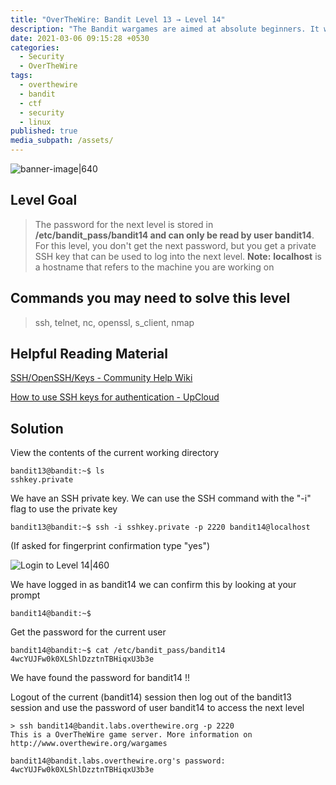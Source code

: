 ```yaml
---
title: "OverTheWire: Bandit Level 13 → Level 14"
description: "The Bandit wargames are aimed at absolute beginners. It will teach the basics needed to be able to play other wargames."
date: 2021-03-06 09:15:28 +0530
categories:
  - Security
  - OverTheWire
tags:
  - overthewire
  - bandit
  - ctf
  - security
  - linux
published: true
media_subpath: /assets/
---
```


![banner-image|640](images/bandit-0/overthewire-banner.png)

## Level Goal

> The password for the next level is stored in **/etc/bandit_pass/bandit14 and can only be read by user bandit14**. For this level, you don't get the next password, but you get a private SSH key that can be used to log into the next level. **Note:** **localhost** is a hostname that refers to the machine you are working on

## Commands you may need to solve this level

> ssh, telnet, nc, openssl, s_client, nmap

## Helpful Reading Material

[SSH/OpenSSH/Keys - Community Help Wiki](https://help.ubuntu.com/community/SSH/OpenSSH/Keys)

[How to use SSH keys for authentication - UpCloud](https://upcloud.com/community/tutorials/use-ssh-keys-authentication/)

## Solution

View the contents of the current working directory

```
bandit13@bandit:~$ ls  
sshkey.private
```

We have an SSH private key. We can use the SSH command with the "-i" flag to use the private key

```
bandit13@bandit:~$ ssh -i sshkey.private -p 2220 bandit14@localhost
```

(If asked for fingerprint confirmation type "yes")

![Login to Level 14|460](images/bandit-13-14/level-14-accessed.png)

We have logged in as bandit14 we can confirm this by looking at your prompt

```
bandit14@bandit:~$
```

Get the password for the current user

```
bandit14@bandit:~$ cat /etc/bandit_pass/bandit14  
4wcYUJFw0k0XLShlDzztnTBHiqxU3b3e
```

We have found the password for bandit14 !!

Logout of the current (bandit14) session then log out of the bandit13 session and use the password of user bandit14 to access the next level

```
> ssh bandit14@bandit.labs.overthewire.org -p 2220  
This is a OverTheWire game server. More information on http://www.overthewire.org/wargames

bandit14@bandit.labs.overthewire.org's password: 4wcYUJFw0k0XLShlDzztnTBHiqxU3b3e
```